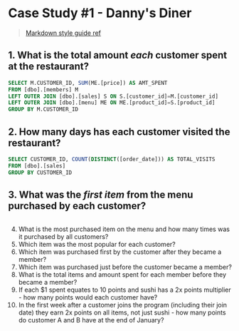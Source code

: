 # Case Study #1 - Danny's Diner

> [Markdown style guide ref](https://www.markdownguide.org/basic-syntax/#:~:text=To%20bold%20text%2C%20add%20two,without%20spaces%20around%20the%20letters.&text=I%20just%20love%20**bold%20text**)

## 1. What is the total amount *each* customer spent at the restaurant?

```sql
SELECT M.CUSTOMER_ID, SUM(ME.[price]) AS AMT_SPENT
FROM [dbo].[members] M
LEFT OUTER JOIN [dbo].[sales] S ON S.[customer_id]=M.[customer_id]
LEFT OUTER JOIN [dbo].[menu] ME ON ME.[product_id]=S.[product_id]
GROUP BY M.CUSTOMER_ID
```

## 2. How many **days** has each customer visited the restaurant?

```sql
SELECT CUSTOMER_ID, COUNT(DISTINCT([order_date])) AS TOTAL_VISITS
FROM [dbo].[sales]
GROUP BY CUSTOMER_ID
```


## 3. What was the ***first item*** from the menu purchased by each customer?

```sql


```

4. What is the most purchased item on the menu and how many times was it purchased by all customers?
5. Which item was the most popular for each customer?
6. Which item was purchased first by the customer after they became a member?
7. Which item was purchased just before the customer became a member?
8. What is the total items and amount spent for each member before they became a member?
9. If each $1 spent equates to 10 points and sushi has a 2x points multiplier - how many points would each customer have?
10. In the first week after a customer joins the program (including their join date) they earn 2x points on all items, not just sushi - how many points do customer A and B have at the end of January?
